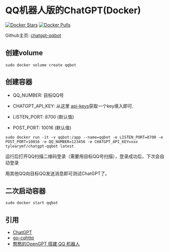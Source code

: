 # QQ机器人版的ChatGPT(Docker)

[![Docker Stars](https://img.shields.io/docker/stars/tylearymf/chatgpt-qqbot.svg)](https://hub.docker.com/r/tylearymf/chatgpt-qqbot)
[![Docker Pulls](https://img.shields.io/docker/pulls/tylearymf/chatgpt-qqbot.svg)](https://hub.docker.com/r/tylearymf/chatgpt-qqbot)

Github主页: [chatgpt-qqbot](https://github.com/tylearymf/chatgpt-qqbot)

## 创建volume

```
sudo docker volume create qqbot
```

## 创建容器

* QQ_NUMBER: 目标QQ号

* CHATGPT_API_KEY: 从这里 [api-keys](https://platform.openai.com/account/api-keys)获取一个key填入即可.
* LISTEN_PORT: 8700 (默认值)
* POST_PORT: 10016 (默认值)

```
sudo docker run -it -v qqbot:/app --name=qqbot -e LISTEN_PORT=8700 -e POST_PORT=10016 -e QQ_NUMBER=123456 -e CHATGPT_API_KEY=xxx tylearymf/chatgpt-qqbot latest
```

运行后打开QQ扫描二维码登录（需要用目标QQ号扫描），登录成功后，下次会自动登录

用其他QQ向目标QQ发送消息即可测试ChatGPT了。

## 二次启动容器

```
sudo docker start qqbot
```

## 引用

- [ChatGPT](https://github.com/acheong08/ChatGPT)
- [go-cqhttp](https://github.com/Mrs4s/go-cqhttp)
- [憨憨的OpenGPT 搭建 QQ 机器人](https://blog.hanhanz.top/?p=195)
